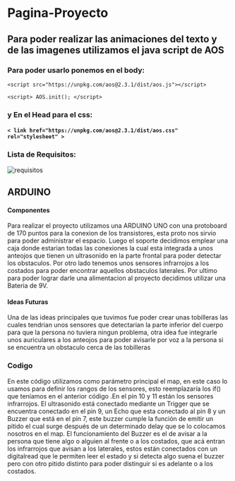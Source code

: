 # Pagina-Proyecto

## Para poder realizar las animaciones del texto y de las imagenes utilizamos el java script de AOS

### Para poder usarlo ponemos en el body:

 `<script src="https://unpkg.com/aos@2.3.1/dist/aos.js"></script>`

`<script>
  AOS.init();
</script>`

### y En el Head para el css:

#### `< link href="https://unpkg.com/aos@2.3.1/dist/aos.css" rel="stylesheet" >`

### Lista de Requisitos: 

![requisitos](https://user-images.githubusercontent.com/108817479/200419859-c31e6fc5-8af0-4828-976a-3a989d5fcb11.PNG)

## ARDUINO

#### Componentes
Para realizar el proyecto utilizamos una ARDUINO UNO con una protoboard de 170 puntos para la conexion de los transistores, esta proto nos sirvio para poder administrar el espacio. Luego el soporte decidimos emplear una caja donde estarian todas las conexiones la cual esta integrada a unos anteojos que tienen un ultrasonido en la parte frontal para poder detectar los obstaculos. Por otro lado tenemos unos sensores infrarrojos a los costados para poder encontrar aquellos obstaculos laterales. Por ultimo para poder lograr darle una alimentacion al proyecto decidimos utilizar una Bateria de 9V.

#### Ideas Futuras
Una de las ideas principales que tuvimos fue poder crear unas tobilleras las cuales tendrian unos sensores que detectarian la parte inferior del cuerpo para que la persona no tuviera ningun problema, otra idea fue integrarle unos auriculares a los anteojos para poder avisarle por voz a la persona si se encuentra un obstaculo cerca de las tobilleras

### Codigo

En este código utilizamos como parámetro principal el map, en este caso lo usamos para definir los rangos de los sensores, esto reemplazaría los if() que teníamos en el anterior código .En el pin 10 y 11 están los sensores infrarrojos. 
El ultrasonido está conectado mediante un Trigger que se encuentra conectado en el pin 9, un Echo que esta conectado al pin 8 y un Buzzer que está en el pin 7, este buzzer cumple la función de emitir un pitido el cual surge después de un determinado delay que se lo colocamos nosotros en el map.
El funcionamiento del Buzzer es el de avisar a la persona que tiene algo o alguien al frente o a los costados, que acá entran los infrarrojos que avisan a los laterales, estos están conectados con un digitalread que le permiten leer el estado y si detecta algo suena el buzzer pero con otro pitido distinto para poder distinguir si es adelante o a los costados.
